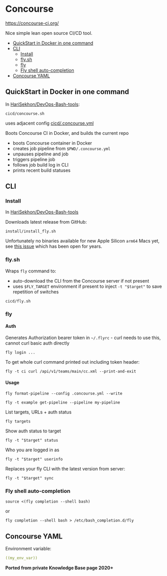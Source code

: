 # Concourse

<https://concourse-ci.org/>

Nice simple lean open source CI/CD tool.

<!-- INDEX_START -->

- [QuickStart in Docker in one command](#quickstart-in-docker-in-one-command)
- [CLI](#cli)
  - [Install](#install)
  - [fly.sh](#flysh)
  - [fly](#fly)
  - [Fly shell auto-completion](#fly-shell-auto-completion)
- [Concourse YAML](#concourse-yaml)

<!-- INDEX_END -->

## QuickStart in Docker in one command

In [HariSekhon/DevOps-Bash-tools](devops-bash-tools.md):

```shell
cicd/concourse.sh
```

uses adjacent config [cicd/.concourse.yml](https://github.com/HariSekhon/DevOps-Bash-tools/blob/master/cicd/.concourse.yml)

Boots Concourse CI in Docker, and builds the current repo

- boots Concourse container in Docker
- creates job pipeline from `$PWD/.concourse.yml`
- unpauses pipeline and job
- triggers pipeline job
- follows job build log in CLI
- prints recent build statuses

## CLI

### Install

In [HariSekhon/DevOps-Bash-tools](devops-bash-tools.md)

Downloads latest release from GitHub:

```shell
install/install_fly.sh
```

Unfortunately no binaries available for new Apple Silicon `arm64` Macs yet, see
[this issue](https://github.com/concourse/concourse/issues/1379) which has been open for years.

### fly.sh

Wraps `fly` command to:

- auto-download the CLI from the Concourse server if not present
- uses `$FLY_TARGET` environment if present to inject `-t "$target"` to save repetition of switches

```shell
cicd/fly.sh
```

### fly

#### Auth

Generates Authorization bearer token in `~/.flyrc` - curl needs to use this, cannot curl basic auth directly

```shell
fly login ...
```

To get whole curl command printed out including token header:

```shell
fly -t ci curl /api/v1/teams/main/cc.xml --print-and-exit
```

#### Usage

```shell
fly format-pipeline --config .concourse.yml --write
```

```shell
fly -t example get-pipeline --pipeline my-pipeline
```

List targets, URLs + auth status

```shell
fly targets
```

Show auth status to target

```shell
fly -t "$target" status
```

Who you are logged in as

```shell
fly -t "$target" userinfo
```

Replaces your fly CLI with the latest version from server:

```shell
fly -t "$target" sync
```

### Fly shell auto-completion

```shell
source <(fly completion --shell bash)
```

or

```shell
fly completion --shell bash > /etc/bash_completion.d/fly
```

## Concourse YAML

Environment variable:

```yaml
((my_env_var))
```

**Ported from private Knowledge Base page 2020+**
